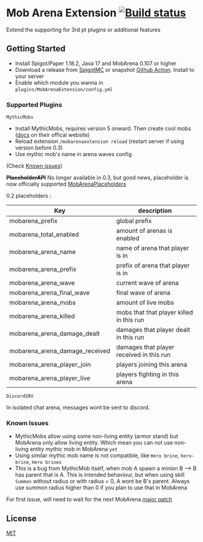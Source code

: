 # Mob Arena Extension  [![Build status](https://github.com/SaitDev/MobArenaExtension/actions/workflows/snapshot.yml/badge.svg)](https://github.com/SaitDev/MobArenaExtension/actions/workflows/maven.yml)

Extend the supporting for 3rd pt plugins or additional features

## Getting Started
* Install Spigot/Paper 1.18.2, Java 17 and MobArena 0.107 or higher
* Download a release from [SpigotMC](https://www.spigotmc.org/resources/mobarenaextension.106125/) or snapshot [Github Action](https://github.com/SaitDev/MobArenaExtension/actions/workflows/snapshot.yml). Install to your server
* Enable which module you wanna in `plugins/MobArenaExtension/config.yml`


### Supported Plugins

`MythicMobs`
* Install MythicMobs, requires version 5 onward. Then create cool mobs ([docs](https://mythicmobs.net/manual/) on their offical website)
* Reload extension `/mobarenaextension reload` (restart server if using version before 0.3)
* Use mythic mob's name in arena waves config

(Check [Known issues](#Known-Issues))

**~~PlaceholderAPI~~**  No longer available in 0.3, but good news, placeholder is now officially supported [MobArenaPlaceholders](https://github.com/mobarena/MobArenaPlaceholders)

0.2 placeholders :

Key | description
------------|-------------
mobarena_prefix | global prefix 
mobarena_total_enabled | amount of arenas is enabled
mobarena_arena_name | name of arena that player is in
mobarena_arena_prefix | prefix of arena that player is in
mobarena_arena_wave | current wave of arena
mobarena_arena_final_wave | final wave of arena
mobarena_arena_mobs | amount of live mobs
mobarena_arena_killed | mobs that that player killed in this run
mobarena_arena_damage_dealt | damages that player dealt in this run
mobarena_arena_damage_received | damages that player received in this run
mobarena_arena_player_join | players joining this arena
mobarena_arena_player_live | players fighting in this arena

`DiscordSRV`

In isolated chat arena, messages wont be sent to discord.

### Known Issues
* MythicMobs allow using some non-living entity (armor stand) but MobArena only allow living entity. Which mean you can not use non-living entity mythic mob in MobArena `yet`
* Using similar mythic mob name is not compatible, like `Hero brine`, `hero-brine`, `Hero brines`
* This is a bug from MythicMob itself, when mob A spawn a minion B --> B has parent that is A. This is intended behaviour, but when using skill `Summon` without radius or with radius = 0, A wont be B's parent. Always use summon radius higher than 0 if you plan to use that in MobArena

For first issue, will need to wait for the next MobArena [major patch](https://github.com/garbagemule/MobArena/projects/5)


## License

[MIT](/LICENSE)